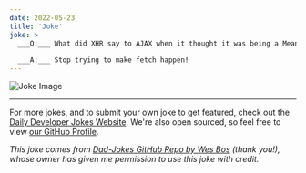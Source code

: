 ```yaml
---
date: 2022-05-23
title: 'Joke'
joke: >
  ___Q:___ What did XHR say to AJAX when it thought it was being a Mean Girl?
  
  ___A:___ Stop trying to make fetch happen!
---
```



![Joke Image](https://private.xtrp.io/projects/DailyDeveloperJokes/public_image_server/images/5e125969479bf.png)

---

For more jokes, and to submit your own joke to get featured, check out the [Daily Developer Jokes Website](https://dailydeveloperjokes.github.io/). We're also open sourced, so feel free to view [our GitHub Profile](https://github.com/dailydeveloperjokes).


_This joke comes from [Dad-Jokes GitHub Repo by Wes Bos](https://github.com/wesbos/dad-jokes) (thank you!), whose owner has given me permission to use this joke with credit._

<!--
Joke text:
**Q:** What did XHR say to AJAX when it thought it was being a Mean Girl?

**A:** Stop trying to make fetch happen!
 -->


